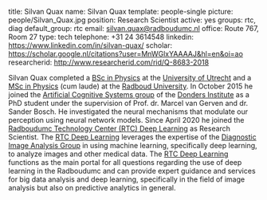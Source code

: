 title: Silvan Quax
name: Silvan Quax
template: people-single
picture: people/Silvan_Quax.jpg
position: Research Scientist
active: yes
groups: rtc, diag
default_group: rtc
email: silvan.quax@radboudumc.nl
office: Route 767, Room 27
type: tech
telephone: +31 24 3614548
linkedin: https://www.linkedin.com/in/silvan-quax/
scholar: https://scholar.google.nl/citations?user=MnWGlxYAAAAJ&hl=en&oi=ao
researcherid: http://www.researcherid.com/rid/Q-8683-2018

Silvan Quax completed a [BSc in Physics](https://www.uu.nl/en/organisation/department-of-physics/education/bachelors-programme) at the [University of Utrecht](https://www.uu.nl/en) and a [MSc in Physics](https://www.ru.nl/english/education/masters/physics-and-astronomy/) (cum laude) at the [Radboud University](https://www.ru.nl/). In October 2015 he joined the [Artificial Cognitive Systems group](http://artcogsys.com/) of the [Donders Institute](https://www.ru.nl/donders/) as a PhD student under the  supervision of Prof. dr. Marcel van Gerven and dr. Sander Bosch. He investigated the neural mechanisms that modulate our perception using neural network models. Since April 2020 he joined the [Radboudumc Technology Center (RTC) Deep Learning](https://rtc.diagnijmegen.nl/) as Research Scientist. The [RTC Deep Learning](https://rtc.diagnijmegen.nl/) leverages the expertise of the [Diagnostic Image Analysis Group](http://www.diagnijmegen.nl/) in using machine learning, specifically deep learning, to analyze images and other medical data. The [RTC Deep Learning](https://rtc.diagnijmegen.nl/) functions as the main portal for all questions regarding the use of deep learning in the Radboudumc and can provide expert guidance and services for big data analysis and deep learning, specifically in the field of image analysis but also on predictive analytics in general.
